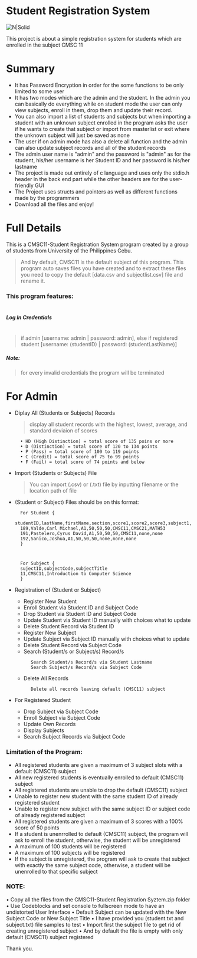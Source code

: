 # Student Registration System
![N|Solid](https://cdn.iconscout.com/icon/free/png-512/c-programming-569564.png)

This project is about a simple registration system for students which are enrolled in the subject CMSC 11

# Summary
  - It has Password Encryption in order for the some functions to be only limited to some user
- It has two modes which are the admin and the student. In the admin you can basically do everything while on student mode the user can only view subjects, enroll in them, drop them and update their record.
- You can also import a list of students and subjects but when importing a student with an unknown subject enrolled in the program asks the user if he wants to create that subject or import from masterlist or exit where the unknown subject will just be saved as none
- The user if on admin mode has also a delete all function and the admin can also update subject records and all of the student records 
- The admin user name is "admin" and the password is "admin" as for the student, his/her username is her Student ID and her password is his/her lastname
- The project is made out entirely of c language and uses only the stdio.h header in the back end part while the other headers are for the user-friendly GUI
- The Project uses structs and pointers as well as different functions made by the programmers
- Download all the files and enjoy!

# Full Details

This is a CMSC11-Student Registration System program created by a group of students from University of the Philippines Cebu.
    
>And by default, CMSC11 is the default subject of this program.
>This program auto saves files you have created and to extract these files you need to copy the default [data.csv and subjectlist.csv] file and rename it.

### This program features:
#
##### Log In Credentials 
#
>if admin [username: admin | password: admin], else if registered student [username: (studentID) | password: (studentLastName)]

##### Note:
>for every invalid credentials the program will be terminated
#
# For Admin
- Diplay All (Students or Subjects) Records 
    >display all student records with the highest, lowest, average, and standard deviaion of scores
    	
		• HD (High Distinction) = total score of 135 poins or more 
		• D (Distinction) = total score of 120 to 134 points 
		• P (Pass) = total score of 100 to 119 points
		• C (Credit) = total score of 75 to 99 points
		• F (Fail) = total score of 74 points and below 
- Import (Students or Subjects) File 
    > You can import (.csv) or (.txt) file by inputting filename or the location path of file

- (Student or Subject) Files should be on this format: 

    	For Student {
    	studentID,lastName,firstName,section,score1,score2,score3,subject1,subject2,subject3
    	189,Valde,Carl Michael,A1,50,50,50,CMSC11,CMSC21,MATH53
    	191,Pastelero,Cyrus David,A1,50,50,50,CMSC11,none,none
    	192,Sanico,Joshua,A1,50,50,50,none,none,none
    	}
    #    	
    	For Subject {
    	sujectID,subjectCode,subjectTitle
    	11,CMSC11,Introduction to Computer Science
    	}
    	
- Registration of (Student or Subject)

    - Register New Student
    - Enroll Student via Student ID and Subject Code
    - Drop Student via Student ID and Subject Code
    - Update Student via Student ID manually with choices what to update
    - Delete Student Record via Student ID
    - Register New Subject
    - Update Subject via Subject ID manually with choices what to update
    - Delete Student Record via Subject Code
	- Search (Student/s or Subject/s) Record/s
	> 
            Search Student/s Record/s via Student Lastname
		    Search Subject/s Record/s via Subject Code
	- Delete All Records
	>      
            Delete all records leaving default (CMSC11) subject 

- For Registered Student 
	- Drop Subject via Subject Code
	- Enroll Subject via Subject Code
	- Update Own Records
	- Display Subjects
	- Search Subject Records via Subject Code

### Limitation of the Program:
- All registered students are given a maximum of 3 subject slots with a default (CMSC11) subject
- All new registered students is eventually enrolled to default (CMSC11) subject
- All registered students are unable to drop the default (CMSC11) subject
- Unable to register new student with the same student ID of already registered student
 - Unable to register new subject with the same subject ID or subject code of already registered subject
- All registered students are given a maximum of 3 scores with a 100% score of 50 points
- If a student is unenrrolled to default (CMSC11) subject, the program will ask to enroll the student, otherwise, the student will be unregistered
- A maximum of 100 students will be registered
- A maximum of 100 subjects will be registered
- If the subject is unregistered, the program will ask to create that subject with exactly the same subject code, otherwise, a student will be unenrolled to that specific subject

### NOTE:
• Copy all the files from the CMSC11-Student Registration Syztem.zip folder
• Use Codeblocks and set console to fullscreen mode to have an undistorted User Interface
• Default Subject can be updated with the New Subject Code or New Subject Title
• I have provided you (student.txt and subject.txt) file samples to test
• Import first the subject file to get rid of creating unregistered subject
• And by default the file is empty with only default (CMSC11) subject registered

Thank you.
